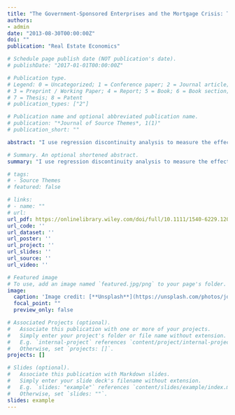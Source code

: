 ```yaml
---
title: "The Government-Sponsored Enterprises and the Mortgage Crisis: The Role of the Affordable Housing Goals"
authors:
- admin
date: "2013-08-30T00:00:00Z"
doi: ""
publication: "Real Estate Economics"

# Schedule page publish date (NOT publication's date).
# publishDate: "2017-01-01T00:00:00Z"

# Publication type.
# Legend: 0 = Uncategorized; 1 = Conference paper; 2 = Journal article;
# 3 = Preprint / Working Paper; 4 = Report; 5 = Book; 6 = Book section;
# 7 = Thesis; 8 = Patent
# publication_types: ["2"]

# Publication name and optional abbreviated publication name.
# publication: "*Journal of Source Themes*, 1(1)"
# publication_short: ""

abstract: "I use regression discontinuity analysis to measure the effect of one of the Affordable Housing Goals, the Underserved Areas Goal (UAG), on the number of whole single‐family mortgages purchased by Fannie Mae and Freddie Mac (GSEs) in undeserved census tracts for 1996–2002. Focusing additionally on tracts that became UAG‐eligible in 2005–2006, I measure the effect of the UAG during peak years for the subprime market. The results suggest a small UAG effect and challenge the view that the goals caused the GSEs to supply substantially more credit to high‐risk borrowers than they otherwise would have supplied during the subprime boom."

# Summary. An optional shortened abstract.
summary: "I use regression discontinuity analysis to measure the effect of one of the Affordable Housing Goals, the Underserved Areas Goal (UAG), on the number of whole single‐family mortgages purchased by Fannie Mae and Freddie Mac (GSEs) in undeserved census tracts for 1996–2002. Focusing additionally on tracts that became UAG‐eligible in 2005–2006, I measure the effect of the UAG during peak years for the subprime market. The results suggest a small UAG effect and challenge the view that the goals caused the GSEs to supply substantially more credit to high‐risk borrowers than they otherwise would have supplied during the subprime boom."

# tags:
# - Source Themes
# featured: false

# links:
# - name: ""
# url:
url_pdf: https://onlinelibrary.wiley.com/doi/full/10.1111/1540-6229.12031 
url_code: ''
url_dataset: ''
url_poster: ''
url_project: ''
url_slides: ''
url_source: ''
url_video: ''

# Featured image
# To use, add an image named `featured.jpg/png` to your page's folder. 
image:
  caption: 'Image credit: [**Unsplash**](https://unsplash.com/photos/jdD8gXaTZsc)'
  focal_point: ""
  preview_only: false

# Associated Projects (optional).
#   Associate this publication with one or more of your projects.
#   Simply enter your project's folder or file name without extension.
#   E.g. `internal-project` references `content/project/internal-project/index.md`.
#   Otherwise, set `projects: []`.
projects: []

# Slides (optional).
#   Associate this publication with Markdown slides.
#   Simply enter your slide deck's filename without extension.
#   E.g. `slides: "example"` references `content/slides/example/index.md`.
#   Otherwise, set `slides: ""`.
slides: example
---
```

